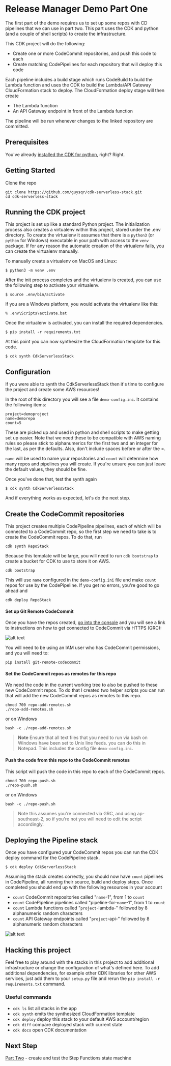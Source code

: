 # Release Manager Demo Part One

The first part of the demo requires us to set up some repos with CD pipelines that we can use in part two. This part uses the CDK and python (and a couple of shell scripts) to create the infrastructure.

This CDK project will do the following:

- Create one or more CodeCommit repositories, and push this code to each
- Create matching CodePipelines for each repository that will deploy this code

Each pipeline includes a build stage which runs CodeBuild to build the Lambda function and uses the CDK to build the Lambda/API Gateway CloudFormation stack to deploy. The CloudFormation deploy stage will then create

- The Lambda function
- An API Gateway endpoint in front of the Lambda function

The pipeline will be run whenever changes to the linked repository are committed.

## Prerequisites

You've already [installed the CDK for python](https://docs.aws.amazon.com/cdk/latest/guide/getting_started.html), right? Right.

## Getting Started

Clone the repo

```
git clone https://github.com/guysqr/cdk-serverless-stack.git
cd cdk-serverless-stack
```

## Running the CDK project

This project is set up like a standard Python project. The initialization process also creates a virtualenv within this project, stored under the .env directory. To create the virtualenv it assumes that there is a `python3` (or `python` for Windows) executable in your path with access to the `venv` package. If for any reason the automatic creation of the virtualenv fails, you can create the virtualenv manually.

To manually create a virtualenv on MacOS and Linux:

```
$ python3 -m venv .env
```

After the init process completes and the virtualenv is created, you can use the following
step to activate your virtualenv.

```
$ source .env/bin/activate
```

If you are a Windows platform, you would activate the virtualenv like this:

```
% .env\Scripts\activate.bat
```

Once the virtualenv is activated, you can install the required dependencies.

```
$ pip install -r requirements.txt
```

At this point you can now synthesize the CloudFormation template for this code.

```
$ cdk synth CdkServerlessStack
```

## Configuration

If you were able to synth the CdkServerlessStack then it's time to configure the project and create some AWS resources!

In the root of this directory you will see a file `demo-config.ini`. It contains the following items:

```
project=demoproject
name=demorepo
count=5
```

These are picked up and used in python and shell scripts to make getting set up easier. Note that we need these to be compatible with AWS naming rules so please stick to alphanumerics for the first two and an integer for the last, as per the defaults. Also, don't include spaces before or after the =.

`name` will be used to name your repositories and `count` will determine how many repos and pipelines you will create. If you're unsure you can just leave the default values, they should be fine.

Once you've done that, test the synth again

```
$ cdk synth CdkServerlessStack
```

And if everything works as expected, let's do the next step.

## Create the CodeCommit repositories

This project creates multiple CodePipeline pipelines, each of which will be connected to a CodeCommit repo, so the first step we need to take is to create the CodeCommit repos. To do that, run

```
cdk synth RepoStack
```

Because this template will be large, you will need to run `cdk bootstrap` to create a bucket for CDK to use to store it on AWS.

```
cdk bootstrap
```

This will use `name` configured in the `demo-config.ini` file and make `count` repos for use by the CodePipeline. If you get no errors, you're good to go ahead and

```
cdk deploy RepoStack
```

#### Set up Git Remote CodeCommit

Once you have the repos created, [go into the console](https://ap-southeast-2.console.aws.amazon.com/codesuite/codecommit/repositories?region=ap-southeast-2) and you will see a link to instructions on how to get connected to CodeCommit via HTTPS (GRC):

![alt text](https://github.com/guysqr/cdk-serverless-stack/raw/master/doc/repo-list.png 'Repo List View')

You will need to be using an IAM user who has CodeCommit permissions, and you will need to:

```
pip install git-remote-codecommit
```

#### Set the CodeCommit repos as remotes for this repo

We need the code in the current working tree to also be pushed to these new CodeCommit repos. To do that I created two helper scripts you can run that will add the new CodeCommit repos as remotes to this repo.

```
chmod 700 repo-add-remotes.sh
./repo-add-remotes.sh
```

or on Windows

```
bash -c ./repo-add-remotes.sh
```

> **Note**
> Ensure that all text files that you need to run via bash on Windows have been set to Unix line feeds. you can do this in Notepad. This includes the config file `demo-config.ini`.

#### Push the code from this repo to the CodeCommit remotes

This script will push the code in this repo to each of the CodeCommit repos.

```
chmod 700 repo-push.sh
./repo-push.sh
```

or on Windows

```
bash -c ./repo-push.sh
```

> Note this assumes you're connected via GRC, and using ap-southeast-2, so if you're not you will need to edit the script accordingly.

## Deploying the Pipeline stack

Once you have configured your CodeCommit repos you can run the CDK deploy command for the CodePipeline stack.

```
$ cdk deploy CdkServerlessStack
```

Assuming the stack creates correctly, you should now have `count` pipelines in CodePipeline, all running their source, build and deploy steps. Once completed you should end up with the following resources in your account

- `count` CodeCommit repositories called "`name`-1", from 1 to `count`
- `count` CodePipeline pipelines called "pipeline-for-`name`-1", from 1 to `count`
- `count` Lambda functions called "`project`-lambda-" followed by 8 alphanumeric random characters
- `count` API Gateway endpoints called "`project`-api-" followed by 8 alphanumeric random characters

![alt text](https://github.com/guysqr/cdk-serverless-stack/raw/master/doc/pipeline-view.png 'Pipeline View')

## Hacking this project

Feel free to play around with the stacks in this project to add additional infrastructure or change the configuration of what's defined here. To add additional dependencies, for example other CDK libraries for other AWS services, just add them to your `setup.py` file and rerun the `pip install -r requirements.txt` command.

### Useful commands

- `cdk ls` list all stacks in the app
- `cdk synth` emits the synthesized CloudFormation template
- `cdk deploy` deploy this stack to your default AWS account/region
- `cdk diff` compare deployed stack with current state
- `cdk docs` open CDK documentation

## Next Step

[Part Two](part-two.md) - create and test the Step Functions state machine
